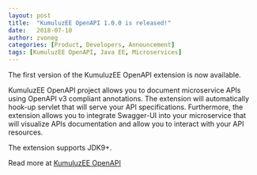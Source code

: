 ```yaml
---
layout: post
title:  "KumuluzEE OpenAPI 1.0.0 is released!"
date:   2018-07-10
author: zvoneg
categories: [Product, Developers, Announcement]
tags: [KumuluzEE OpenAPI, Java EE, Microservices]
---
```


The first version of the KumuluzEE OpenAPI extension is now available.

KumuluzEE OpenAPI project allows you to document microservice APIs using OpenAPI v3 compliant annotations.
The extension will automatically hook-up servlet that will serve your API specifications. Furthermore, the extension allows you to integrate Swagger-UI into your microservice that will visualize APIs documentation and allow you to interact with your API resources.

The extension supports JDK9+.

Read more at [KumuluzEE OpenAPI](https://github.com/kumuluz/kumuluzee-openapi)